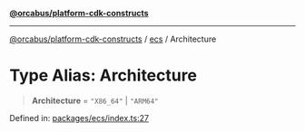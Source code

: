 [**@orcabus/platform-cdk-constructs**](../../../../README.md)

***

[@orcabus/platform-cdk-constructs](../../../../README.md) / [ecs](../README.md) / Architecture

# Type Alias: Architecture

> **Architecture** = `"X86_64"` \| `"ARM64"`

Defined in: [packages/ecs/index.ts:27](https://github.com/OrcaBus/platform-cdk-constructs/blob/main/packages/ecs/index.ts#L27)

